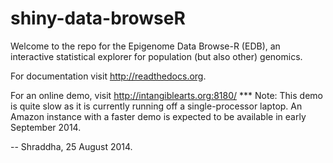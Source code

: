 shiny-data-browseR
====================
Welcome to the repo for the Epigenome Data Browse-R (EDB), an interactive statistical explorer for population (but also other) genomics.


For documentation visit  http://readthedocs.org.

For an online demo, visit http://intangiblearts.org:8180/ 
*** Note: This demo is quite slow as it is currently running off a single-processor laptop.
An Amazon instance with a faster demo is expected to be available in early September 2014.

-- Shraddha, 25 August 2014.

